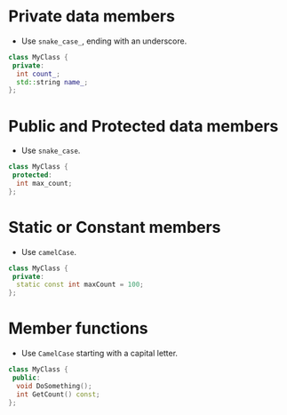# Private data members
- Use `snake_case_`, ending with an underscore.
```cpp
class MyClass {
 private:
  int count_;
  std::string name_;
};
```

# Public and Protected data members
- Use `snake_case`.
```cpp
class MyClass {
 protected:
  int max_count;
};
```

# Static or Constant members
- Use `camelCase`.
```cpp
class MyClass {
 private:
  static const int maxCount = 100;
};
```

# Member functions
- Use `CamelCase` starting with a capital letter.
```cpp
class MyClass {
 public:
  void DoSomething();
  int GetCount() const;
};
```